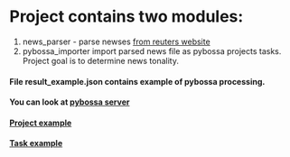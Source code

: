 # Project contains two modules:
 1. news_parser - parse newses [from reuters website](www.reuters.com)
 2. pybossa_importer import parsed news file as pybossa projects tasks. Project goal is to determine news tonality.
#### File result_example.json contains example of pybossa processing.
#### You can look at [pybossa server](http://ec2-18-194-119-31.eu-central-1.compute.amazonaws.com:5000)
#### [Project example](http://http://ec2-18-194-119-31.eu-central-1.compute.amazonaws.com:5000/project/news-tonality/)
#### [Task example](http://ec2-18-194-119-31.eu-central-1.compute.amazonaws.com:5000/project/news-tonality/newtask)

